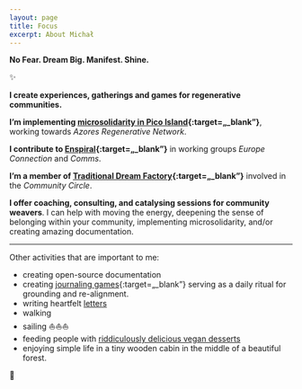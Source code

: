 ```yaml
---
layout: page
title: Focus
excerpt: About Michał
---
```


<b>No Fear. Dream Big. Manifest. Shine.</b>

✨

**I create experiences, gatherings and games for regenerative communities.**

**I’m implementing [microsolidarity in Pico Island](https://pico.microsolidarity.cc){:target=„_blank”}**, working towards *Azores Regenerative Network*. 

**I contribute to [Enspiral](https://enspiral.com){:target=„_blank”}** in working groups *Europe Connection* and *Comms*. 

**I’m a member of [Traditional Dream Factory](https://traditionaldreamfactory.com){:target=„_blank”}** involved in the *Community Circle*.

**I offer coaching, consulting, and catalysing sessions for community weavers**. I can help with moving the energy, deepening the sense of belonging within your community, implementing microsolidarity, and/or creating amazing documentation.
<p></p>
<hr>
<p></p>

Other activities that are important to me:

- creating open-source documentation
- creating [journaling games](https://journalsmarter.com){:target=„_blank”} serving as a daily ritual for grounding and re-alignment. 
- writing heartfelt [letters](letters.md)
- walking
- sailing ⛵️⛵️⛵️
- feeding people with [riddiculously delicious vegan desserts](/tag/nomz)
- enjoying simple life in a tiny wooden cabin in the middle of a beautiful forest.

🌳